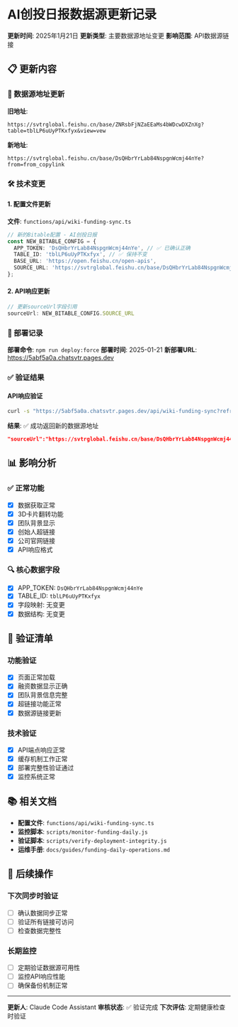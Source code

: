 # AI创投日报数据源更新记录

**更新时间**: 2025年1月21日
**更新类型**: 主要数据源地址变更
**影响范围**: API数据源链接

## 📋 更新内容

### 🔄 数据源地址更新

**旧地址**:
```
https://svtrglobal.feishu.cn/base/ZNRsbFjNZaEEaMs4bWDcwDXZnXg?table=tblLP6uUyPTKxfyx&view=vew
```

**新地址**:
```
https://svtrglobal.feishu.cn/base/DsQHbrYrLab84NspgnWcmj44nYe?from=from_copylink
```

### 🛠️ 技术变更

#### 1. 配置文件更新
**文件**: `functions/api/wiki-funding-sync.ts`

```typescript
// 新的Bitable配置 - AI创投日报
const NEW_BITABLE_CONFIG = {
  APP_TOKEN: 'DsQHbrYrLab84NspgnWcmj44nYe', // ✅ 已确认正确
  TABLE_ID: 'tblLP6uUyPTKxfyx', // ✅ 保持不变
  BASE_URL: 'https://open.feishu.cn/open-apis',
  SOURCE_URL: 'https://svtrglobal.feishu.cn/base/DsQHbrYrLab84NspgnWcmj44nYe?from=from_copylink' // ✅ 新增
};
```

#### 2. API响应更新
```typescript
// 更新sourceUrl字段引用
sourceUrl: NEW_BITABLE_CONFIG.SOURCE_URL
```

### 🚀 部署记录

**部署命令**: `npm run deploy:force`
**部署时间**: 2025-01-21
**新部署URL**: https://5abf5a0a.chatsvtr.pages.dev

### ✅ 验证结果

#### API响应验证
```bash
curl -s "https://5abf5a0a.chatsvtr.pages.dev/api/wiki-funding-sync?refresh=true" | grep sourceUrl
```

**结果**: ✅ 成功返回新的数据源地址
```json
"sourceUrl":"https://svtrglobal.feishu.cn/base/DsQHbrYrLab84NspgnWcmj44nYe?from=from_copylink"
```

## 📊 影响分析

### ✅ 正常功能
- [x] 数据获取正常
- [x] 3D卡片翻转功能
- [x] 团队背景显示
- [x] 创始人超链接
- [x] 公司官网链接
- [x] API响应格式

### 🔍 核心数据字段
- [x] APP_TOKEN: `DsQHbrYrLab84NspgnWcmj44nYe`
- [x] TABLE_ID: `tblLP6uUyPTKxfyx`
- [x] 字段映射: 无变更
- [x] 数据结构: 无变更

## 🎯 验证清单

### 功能验证
- [x] 页面正常加载
- [x] 融资数据显示正确
- [x] 团队背景信息完整
- [x] 超链接功能正常
- [x] 数据源链接更新

### 技术验证
- [x] API端点响应正常
- [x] 缓存机制工作正常
- [x] 部署完整性验证通过
- [x] 监控系统正常

## 📚 相关文档

- **配置文件**: `functions/api/wiki-funding-sync.ts`
- **监控脚本**: `scripts/monitor-funding-daily.js`
- **验证脚本**: `scripts/verify-deployment-integrity.js`
- **运维手册**: `docs/guides/funding-daily-operations.md`

## 🔧 后续操作

### 下次同步时验证
- [ ] 确认数据同步正常
- [ ] 验证所有链接可访问
- [ ] 检查数据完整性

### 长期监控
- [ ] 定期验证数据源可用性
- [ ] 监控API响应性能
- [ ] 确保备份机制正常

---

**更新人**: Claude Code Assistant
**审核状态**: ✅ 验证完成
**下次评估**: 定期健康检查时验证
